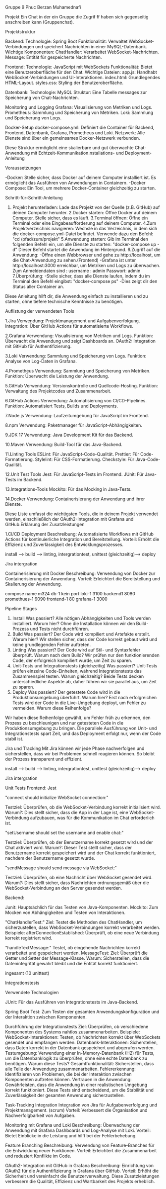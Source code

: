 Gruppe 9 
Phuc Berzan Muhamednafi

Projekt 
Ein Chat in der ein Gruppe die Zugrif ff haben sich gegenseitig anschreiben kann (Gruppenchat).


Projektstruktur

Backend:
Technologie: Spring Boot
Funktionalität: Verwaltet WebSocket-Verbindungen und speichert Nachrichten in einer MySQL-Datenbank.
Wichtige Komponenten:
ChatHandler: Verarbeitet WebSocket-Nachrichten.
Message: Entität für gespeicherte Nachrichten.

Frontend:
Technologie: JavaScript mit WebSockets
Funktionalität: Bietet eine Benutzeroberfläche für den Chat.
Wichtige Dateien:
app.js: Handhabt WebSocket-Verbindungen und UI-Interaktionen.
index.html: Grundlegendes HTML-Layout.
styles.css: Styling der Benutzeroberfläche.

Datenbank:
Technologie: MySQL
Struktur: Eine Tabelle messages zur Speicherung von Chat-Nachrichten.

Monitoring und Logging
Grafana: Visualisierung von Metriken und Logs.
Prometheus: Sammlung und Speicherung von Metriken.
Loki: Sammlung und Speicherung von Logs.

Docker-Setup
docker-compose.yml: Definiert die Container für Backend, Frontend, Datenbank, Grafana, Prometheus und Loki.
Netzwerk: Alle Dienste sind über ein gemeinsames Docker-Netzwerk verbunden.

Diese Struktur ermöglicht eine skalierbare und gut überwachte Chat-Anwendung mit Echtzeit-Kommunikation.nstallations- und Deployment-Anleitung


Voraussetzungen

-Docker: Stelle sicher, dass Docker auf deinem Computer installiert ist. Es ermöglicht das Ausführen von Anwendungen in Containern.
-Docker Compose: Ein Tool, um mehrere Docker-Container gleichzeitig zu starten.


Schritt-für-Schritt-Anleitung
1. Projekt herunterladen:
Lade das Projekt von der Quelle (z.B. GitHub) auf deinen Computer herunter.
2.Docker starten:
Öffne Docker auf deinem Computer. Stelle sicher, dass es läuft.
3.Terminal öffnen:
Öffne ein Terminal oder eine Eingabeaufforderung auf deinem Computer.
4.Zum Projektverzeichnis navigieren:
Wechsle in das Verzeichnis, in dem sich die docker-compose.yml-Datei befindet. Verwende dazu den Befehl:
  "cd /pfad/zum/projekt"
5.Anwendung starten:
Gib im Terminal den folgenden Befehl ein, um alle Dienste zu starten:
  "docker-compose up -d"
Dieser Befehl startet die Anwendung im Hintergrund.
6.Zugriff auf die Anwendung:
-Öffne einen Webbrowser und gehe zu http://localhost, um die Chat-Anwendung zu sehen.(Frontend)
-Grafana ist unter http://localhost:3000 erreichbar, um Metriken und Logs zu überwachen. Zum Anmeldendaten sind : 
username : admin
Passwort: admin
7.Überprüfung:
-Stelle sicher, dass alle Dienste laufen, indem du im Terminal den Befehl eingibst:
  "docker-compose ps"
-Dies zeigt dir den Status aller Container an.

Diese Anleitung hilft dir, die Anwendung einfach zu installieren und zu starten, ohne tiefere technische Kenntnisse zu benötigen.


Auflistung der verwendeten Tools

1.Jira
Verwendung: Projektmanagement und Aufgabenverfolgung.
Integration: Über GitHub Actions für automatisierte Workflows.

2.Grafana
Verwendung: Visualisierung von Metriken und Logs.
Funktion: Überwacht die Anwendung und zeigt Dashboards an.
OAuth2: Integration mit GitHub für Authentifizierung.

3.Loki
Verwendung: Sammlung und Speicherung von Logs.
Funktion: Analyse von Log-Daten in Grafana.

4.Prometheus
Verwendung: Sammlung und Speicherung von Metriken.
Funktion: Überwacht die Leistung der Anwendung.

5.GitHub
Verwendung: Versionskontrolle und Quellcode-Hosting.
Funktion: Verwaltung des Projektcodes und Zusammenarbeit.

6.GitHub Actions
Verwendung: Automatisierung von CI/CD-Pipelines.
Funktion: Automatisiert Tests, Builds und Deployments.

7.Node.js
Verwendung: Laufzeitumgebung für JavaScript im Frontend.

8.npm
Verwendung: Paketmanager für JavaScript-Abhängigkeiten.

9.JDK 17
Verwendung: Java Development Kit für das Backend.

10.Maven
Verwendung: Build-Tool für das Java-Backend.

11.Linting Tools
ESLint: Für JavaScript-Code-Qualität.
Prettier: Für Code-Formatierung.
Stylelint: Für CSS-Formatierung.
Checkstyle: Für Java-Code-Qualität.

12.Unit Test Tools
Jest: Für JavaScript-Tests im Frontend.
JUnit: Für Java-Tests im Backend.

13.Integrations-Tools
Mockito: Für das Mocking in Java-Tests.

14.Docker
Verwendung: Containerisierung der Anwendung und ihrer Dienste.

Diese Liste umfasst die wichtigsten Tools, die in deinem Projekt verwendet werden, einschließlich der OAuth2-Integration mit Grafana und GitHub.Erklärung der Zusatzleistungen

1.CI/CD Deployment
Beschreibung: Automatisierte Workflows mit GitHub Actions für kontinuierliche Integration und Bereitstellung.
Vorteil: Erhöht die Effizienz und Zuverlässigkeit des Entwicklungsprozesses.

            
install --> build --> linting, intergrationtest, unittest (gleichzeitig)--> deploy
                
Jira intergration 


Containerisierung mit Docker
Beschreibung: Verwendung von Docker zur Containerisierung der Anwendung.
Vorteil: Erleichtert die Bereitstellung und Skalierung der Anwendung.

compose name m324 
db-1         kein port
loki-1        3100
backend1      8080
promethues-1   9090
frontend-1     80
grafana-1     3000


Pipeline Stages

1. Install
Was passiert? Alle nötigen Abhängigkeiten und Tools werden installiert.
Warum hier? Ohne die Installation können wir den Build-Prozess und Tests nicht durchführen.
2. Build
Was passiert? Der Code wird kompiliert und Artefakte erstellt.
Warum hier? Wir stellen sicher, dass der Code korrekt gebaut wird und keine grundlegenden Fehler auftreten.
3. Linting
Was passiert? Der Code wird auf Stil- und Syntaxfehler überprüft.
Warum nach dem Build? Wir prüfen nur den funktionierenden Code, der erfolgreich kompiliert wurde, um Zeit zu sparen.
4. Unit-Tests und Integrationstests (gleichzeitig)
Was passiert? Unit-Tests prüfen einzelne Code-Einheiten, während Integrationstests das Zusammenspiel testen.
Warum gleichzeitig? Beide Tests decken unterschiedliche Aspekte ab, daher führen wir sie parallel aus, um Zeit zu sparen.
5. Deploy
Was passiert? Der getestete Code wird in die Produktionsumgebung überführt.
Warum hier? Erst nach erfolgreichen Tests wird der Code in die Live-Umgebung deployt, um Fehler zu vermeiden.
Warum diese Reihenfolge?

Wir haben diese Reihenfolge gewählt, um Fehler früh zu erkennen, den Prozess zu beschleunigen und nur getesteten Code in die Produktionsumgebung zu bringen. Die parallele Ausführung von Unit- und Integrationstests spart Zeit, und das Deployment erfolgt nur, wenn der Code stabil ist.

Jira und Tracking
Mit Jira können wir jede Phase nachverfolgen und sicherstellen, dass wir bei Problemen schnell reagieren können. So bleibt der Prozess transparent und effizient.

 
install --> build --> linting, intergrationtest, unittest (gleichzeitig)--> deploy

Jira intergration 



Unit Tests
Frontend: Jest 

"connect should initialize WebSocket connection:"

Testziel: Überprüfen, ob die WebSocket-Verbindung korrekt initialisiert wird.
Warum?: Dies stellt sicher, dass die App in der Lage ist, eine WebSocket-Verbindung aufzubauen, was für die Kommunikation im Chat erforderlich ist.

"setUsername should set the username and enable chat:"

Testziel: Überprüfen, ob der Benutzername korrekt gesetzt wird und der Chat aktiviert wird.
Warum?: Dieser Test stellt sicher, dass der Benutzername korrekt gespeichert wird und der Chat korrekt funktioniert, nachdem der Benutzername gesetzt wurde.

"sendMessage should send message via WebSocket:"

Testziel: Überprüfen, ob eine Nachricht über WebSocket gesendet wird.
Warum?: Dies stellt sicher, dass Nachrichten ordnungsgemäß über die WebSocket-Verbindung an den Server gesendet werden.

Backend: 

Junit:
Hauptsächlich für das Testen von Java-Komponenten.
Mockito:
Zum Mocken von Abhängigkeiten und Testen von Interaktionen.

"ChatHandlerTest:"
Ziel: Testet die Methoden des ChatHandler, um sicherzustellen, dass WebSocket-Verbindungen korrekt verarbeitet werden.
Beispiele:
afterConnectionEstablished: Überprüft, ob eine neue Verbindung korrekt registriert wird.

"handleTextMessage:"
Testet, ob eingehende Nachrichten korrekt verarbeitet und gespeichert werden.
MessageTest:
Ziel: Überprüft die Getter und Setter der Message-Klasse.
Warum: Sicherstellen, dass die Datenintegrität gewahrt bleibt und die Entität korrekt funktioniert.

ingesamt (10 unittest)

Integrationstests

Verwendete Technologien

JUnit:
Für das Ausführen von Integrationstests im Java-Backend.

Spring Boot Test:
Zum Testen der gesamten Anwendungskonfiguration und der Interaktion zwischen Komponenten.

Durchführung der Integrationstests
Ziel: Überprüfen, ob verschiedene Komponenten des Systems nahtlos zusammenarbeiten.
Beispiele:
WebSocket-Interaktionen: Testen, ob Nachrichten korrekt über WebSockets gesendet und empfangen werden.
Datenbank-Interaktionen: Sicherstellen, dass Daten korrekt in der Datenbank gespeichert und abgerufen werden.
Testumgebung:
Verwendung einer In-Memory-Datenbank (H2) für Tests, um die Datenbanklogik zu überprüfen, ohne eine echte Datenbank zu benötigen.
Warum diese Tests?
Gesamtfunktionalität: Sicherstellen, dass alle Teile der Anwendung zusammenarbeiten.
Fehlererkennung: Identifizieren von Problemen, die bei der Interaktion zwischen Komponenten auftreten können.
Vertrauen in die Anwendung: Gewährleisten, dass die Anwendung in einer realistischen Umgebung korrekt funktioniert.
Diese Tests sind entscheidend, um die Stabilität und Zuverlässigkeit der gesamten Anwendung sicherzustellen.

Task-Tracking Integration
Integration von Jira für Aufgabenverfolgung und Projektmanagement. (scrum)
Vorteil: Verbessert die Organisation und Nachverfolgbarkeit von Aufgaben.

Monitoring mit Grafana und Loki
Beschreibung: Überwachung der Anwendung mit Grafana Dashboards und Log-Analyse mit Loki.
Vorteil: Bietet Einblicke in die Leistung und hilft bei der Fehlerbehebung.

Feature Branching
Beschreibung: Verwendung von Feature-Branches für die Entwicklung neuer Funktionen.
Vorteil: Erleichtert die Zusammenarbeit und reduziert Konflikte im Code.

OAuth2-Integration mit GitHub in Grafana
Beschreibung: Einrichtung von OAuth2 für die Authentifizierung in Grafana über GitHub.
Vorteil: Erhöht die Sicherheit und vereinfacht die Benutzerverwaltung.
Diese Zusatzleistungen verbessern die Qualität, Effizienz und Wartbarkeit des Projekts erheblich.
